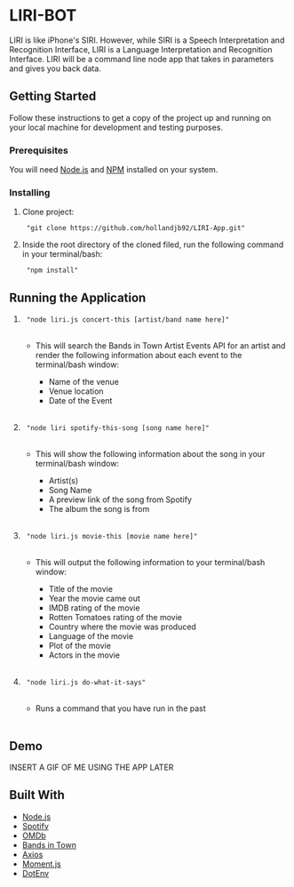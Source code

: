 # LIRI-BOT

<p>LIRI is like iPhone's SIRI. However, while SIRI is a Speech Interpretation and Recognition Interface, LIRI is a Language Interpretation and Recognition Interface. LIRI will be a command line node app that takes in parameters and gives you back data.</p>

## Getting Started

Follow these instructions to get a copy of the project up and running on your local machine for development and testing purposes.

### Prerequisites

<p>You will need <a href="https://nodejs.org/en/">Node.js</a> and  <a href="https://www.npmjs.com/">NPM</a>  installed on your system.</p>

### Installing

<ol>
<li>
<p>Clone project:</p>
<pre><code> "git clone https://github.com/hollandjb92/LIRI-App.git"
</code></pre>
</li>
<li>
<p>Inside the root directory of the cloned filed, run the following command in your terminal/bash:</p>
<pre><code> "npm install"
</code></pre>
</li>
</ol>

## Running the Application

<ol>
<li>
<pre><code> "node liri.js concert-this [artist/band name here]"
</code></pre>
      <br/>
<ul>
<li>This will search the Bands in Town Artist Events API for an artist and render the following information about each event to the terminal/bash window:</li>
      <ul>
        <li>Name of the venue</li>
         <li>Venue location</li>
         <li>Date of the Event</li>
      </ul>    
</ul>  

<br/>



</li>
<li>
<pre><code> "node liri spotify-this-song [song name here]"
</code></pre>
       <br/>
<ul>
<li>This will show the following information about the song in your terminal/bash window:</li>
     <ul>
        <li>Artist(s)</li>
         <li>Song Name</li>
         <li>A preview link of the song from Spotify</li>
         <li>The album the song is from</li>
    </ul>
      
      
</ul>
<br/>


</li>
<li>
<pre><code> "node liri.js movie-this [movie name here]"
</code></pre>
       <br/>
<ul>
<li>This will output the following information to your terminal/bash window:</li>
       <ul>
        <li>Title of the movie</li>
         <li>Year the movie came out</li>
         <li>IMDB rating of the movie</li>
         <li>Rotten Tomatoes rating of the movie</li>
           <li>Country where the movie was produced</li>
           <li>Language of the movie</li>
           <li>Plot of the movie</li>
           <li>Actors in the movie</li>
      </ul>
</ul>
      <br/>
      
      
</li>
<li>
<pre><code> "node liri.js do-what-it-says"
</code></pre>
       <br/>
<ul>
<li>Runs a command that you have run in the past</li>
</ul>
      <br/>
</li>
</ol>


## Demo

<p>INSERT A GIF OF ME USING THE APP LATER</p>

## Built With
<ul>
<li><a href="https://nodejs.org/en/">Node.js</a></li>
<li><a href="https://www.npmjs.com/package/node-spotify-api">Spotify</a></li>
<li><a href="https://www.npmjs.com/package/omdb" rel="nofollow">OMDb</a></li>
    <li><a href="https://www.artists.bandsintown.com/bandsintown-api" rel="nofollow">Bands in Town</a></li>
<li><a href="https://www.npmjs.com/package/axios" rel="nofollow">Axios</a></li>
     <li><a href="https://www.npmjs.com/package/moment" rel="nofollow">Moment.js</a></li>
  <li><a href="https://www.npmjs.com/package/dotenv" rel="nofollow">DotEnv</a></li>
</ul>
